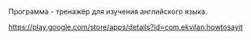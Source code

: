Программа - тренажёр для изучения английского языка.

https://play.google.com/store/apps/details?id=com.ekvilan.howtosayit
